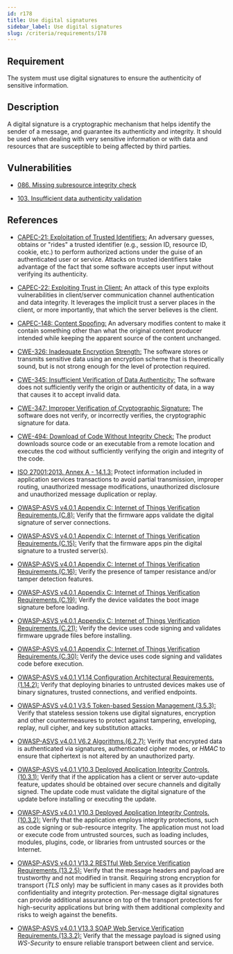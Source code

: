 ```yaml
---
id: r178
title: Use digital signatures
sidebar_label: Use digital signatures
slug: /criteria/requirements/178
---
```


## Requirement

The system must use digital signatures
to ensure the authenticity
of sensitive information.

## Description

A digital signature
is a cryptographic mechanism
that helps identify the sender of a message,
and guarantee its authenticity and integrity.
It should be used
when dealing with very sensitive information
or with data and resources
that are susceptible
to being affected by third parties.

## Vulnerabilities

- [086. Missing subresource integrity check](/criteria/vulnerabilities/086)

- [103. Insufficient data authenticity validation](/criteria/vulnerabilities/103)

## References

- [CAPEC-21: Exploitation of Trusted Identifiers:](http://capec.mitre.org/data/definitions/21.html)
An adversary guesses,
obtains or "rides"
a trusted identifier (e.g., session ID, resource ID, cookie, etc.)
to perform authorized actions
under the guise of an authenticated user or service.
Attacks on trusted identifiers
take advantage of the fact
that some software accepts user input
without verifying its authenticity.

- [CAPEC-22: Exploiting Trust in Client:](http://capec.mitre.org/data/definitions/22.html)
An attack of this type
exploits vulnerabilities
in client/server communication
channel authentication
and data integrity.
It leverages
the implicit trust a server places
in the client,
or more importantly,
that which the server believes
is the client.

- [CAPEC-148: Content Spoofing:](http://capec.mitre.org/data/definitions/148.html)
An adversary modifies content
to make it contain something other
than what the original content producer intended
while keeping the apparent source
of the content unchanged.

- [CWE-326: Inadequate Encryption Strength:](https://cwe.mitre.org/data/definitions/326.html)
The software stores or transmits
sensitive data using an encryption scheme
that is theoretically sound,
but is not strong enough
for the level of protection required.

- [CWE-345: Insufficient Verification of Data Authenticity:](https://cwe.mitre.org/data/definitions/345.html)
The software does not sufficiently
verify the origin or authenticity of data,
in a way that causes it
to accept invalid data.

- [CWE-347: Improper Verification of Cryptographic Signature:](https://cwe.mitre.org/data/definitions/347.html)
The software does not verify,
or incorrectly verifies,
the cryptographic signature for data.

- [CWE-494: Download of Code Without Integrity Check:](https://cwe.mitre.org/data/definitions/494.html)
The product downloads source code
or an executable from a remote location
and executes the cod
without sufficiently verifying
the origin and integrity
of the code.

- [ISO 27001:2013. Annex A - 14.1.3:](https://www.iso.org/obp/ui/#iso:std:54534:en)
Protect information included
in application services transactions
to avoid partial transmission,
improper routing,
unauthorized message modifications,
unauthorized disclosure
and unauthorized message duplication
or replay.

- [OWASP-ASVS v4.0.1 Appendix C: Internet of Things Verification Requirements.(C.8):](https://owasp.org/www-pdf-archive/OWASP_Application_Security_Verification_Standard_4.0-en.pdf)
Verify that the firmware apps
validate the digital signature
of server connections.

- [OWASP-ASVS v4.0.1 Appendix C: Internet of Things Verification Requirements.(C.15):](https://owasp.org/www-pdf-archive/OWASP_Application_Security_Verification_Standard_4.0-en.pdf)
Verify that the firmware apps
pin the digital signature
to a trusted server(s).

- [OWASP-ASVS v4.0.1 Appendix C: Internet of Things Verification Requirements.(C.16):](https://owasp.org/www-pdf-archive/OWASP_Application_Security_Verification_Standard_4.0-en.pdf)
Verify the presence of tamper resistance
and/or tamper detection features.

- [OWASP-ASVS v4.0.1 Appendix C: Internet of Things Verification Requirements.(C.19):](https://owasp.org/www-pdf-archive/OWASP_Application_Security_Verification_Standard_4.0-en.pdf)
Verify the device validates
the boot image signature before loading.

- [OWASP-ASVS v4.0.1 Appendix C: Internet of Things Verification Requirements.(C.21):](https://owasp.org/www-pdf-archive/OWASP_Application_Security_Verification_Standard_4.0-en.pdf)
Verify the device uses code signing
and validates firmware upgrade files
before installing.

- [OWASP-ASVS v4.0.1 Appendix C: Internet of Things Verification Requirements.(C.30):](https://owasp.org/www-pdf-archive/OWASP_Application_Security_Verification_Standard_4.0-en.pdf)
Verify the device uses code signing
and validates code before execution.

- [OWASP-ASVS v4.0.1 V1.14 Configuration Architectural Requirements.(1.14.2):](https://owasp.org/www-pdf-archive/OWASP_Application_Security_Verification_Standard_4.0-en.pdf)
Verify that deploying binaries
to untrusted devices makes use
of binary signatures, trusted connections,
and verified endpoints.

- [OWASP-ASVS v4.0.1 V3.5 Token-based Session Management.(3.5.3):](https://owasp.org/www-pdf-archive/OWASP_Application_Security_Verification_Standard_4.0-en.pdf)
Verify that stateless session tokens
use digital signatures,
encryption and other countermeasures
to protect against tampering,
enveloping, replay, null cipher,
and key substitution attacks.

- [OWASP-ASVS v4.0.1 V6.2 Algorithms.(6.2.7):](https://owasp.org/www-pdf-archive/OWASP_Application_Security_Verification_Standard_4.0-en.pdf)
Verify that encrypted data
is authenticated via signatures,
authenticated cipher modes,
or *HMAC* to ensure that ciphertext is not altered
by an unauthorized party.

- [OWASP-ASVS v4.0.1 V10.3 Deployed Application Integrity Controls.(10.3.1):](https://owasp.org/www-pdf-archive/OWASP_Application_Security_Verification_Standard_4.0-en.pdf)
Verify that if the application has a client
or server auto-update feature,
updates should be obtained over secure channels
and digitally signed.
The update code must validate
the digital signature of the update
before installing
or executing the update.

- [OWASP-ASVS v4.0.1 V10.3 Deployed Application Integrity Controls.(10.3.2):](https://owasp.org/www-pdf-archive/OWASP_Application_Security_Verification_Standard_4.0-en.pdf)
Verify that the application
employs integrity protections,
such as code signing
or sub-resource integrity.
The application must not load
or execute code from untrusted sources,
such as loading includes,
modules, plugins, code,
or libraries from untrusted sources
or the Internet.

- [OWASP-ASVS v4.0.1 V13.2 RESTful Web Service Verification Requirements.(13.2.5):](https://owasp.org/www-pdf-archive/OWASP_Application_Security_Verification_Standard_4.0-en.pdf)
Verify that the message headers and payload
are trustworthy and not modified
in transit.
Requiring strong encryption
for transport (*TLS* only) may be sufficient
in many cases as it provides
both confidentiality
and integrity protection.
Per-message digital signatures
can provide additional assurance on top
of the transport protections
for high-security applications
but bring with them
additional complexity and risks
to weigh against the benefits.

- [OWASP-ASVS v4.0.1 V13.3 SOAP Web Service Verification Requirements.(13.3.2):](https://owasp.org/www-pdf-archive/OWASP_Application_Security_Verification_Standard_4.0-en.pdf)
Verify that the message payload
is signed using *WS-Security*
to ensure reliable transport
between client and service.
